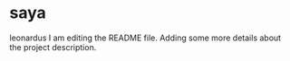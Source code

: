 # saya
leonardus
I am editing the README file. Adding some more details about the project description.
